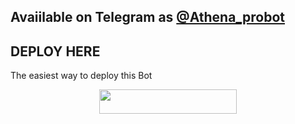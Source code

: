 ## Avaiilable on Telegram as [@Athena_probot](https://t.me/Athena_probot)


## DEPLOY HERE 

The easiest way to deploy this Bot

<p align="center"><a href="https://heroku.com/deploy?template=https://github.com/Mohankumarroshini/Athenaprobot/tree/main"> <img src="https://img.shields.io/badge/Deploy%20To%20Heroku-black?style=for-the-badge&logo=heroku" width="220" height="38.45"/></a></p>
